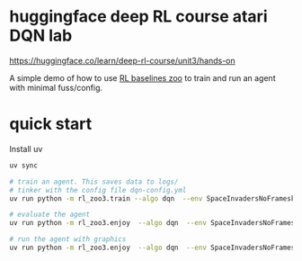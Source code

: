 # huggingface deep RL course atari DQN lab

https://huggingface.co/learn/deep-rl-course/unit3/hands-on

A simple demo of how to use [RL baselines zoo](https://github.com/DLR-RM/rl-baselines3-zoo)
to train and run an agent with minimal fuss/config.

# quick start
Install uv

```sh
uv sync

# train an agent. This saves data to logs/
# tinker with the config file dqn-config.yml
uv run python -m rl_zoo3.train --algo dqn  --env SpaceInvadersNoFrameskip-v4 -f logs/ -c dqn.yml

# evaluate the agent
uv run python -m rl_zoo3.enjoy  --algo dqn  --env SpaceInvadersNoFrameskip-v4  --no-render  --n-timesteps 5000  --folder logs/

# run the agent with graphics
uv run python -m rl_zoo3.enjoy  --algo dqn  --env SpaceInvadersNoFrameskip-v4 --n-timesteps 5000  --folder logs/
```

